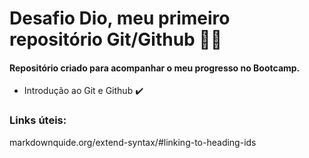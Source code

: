 # Desafio Dio, meu primeiro repositório Git/Github 👨‍🎓
#### Repositório criado para acompanhar o meu progresso no Bootcamp.
 - Introdução ao Git e Github :heavy_check_mark:

### Links úteis:  
markdownquide.org/extend-syntax/#linking-to-heading-ids
